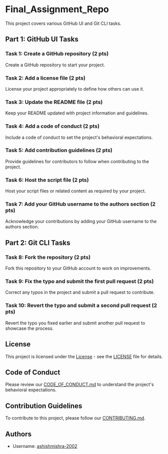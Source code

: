 # Final_Assignment_Repo

This project covers various GitHub UI and Git CLI tasks.

## Part 1: GitHub UI Tasks

### Task 1: Create a GitHub repository (2 pts)
Create a GitHub repository to start your project.

### Task 2: Add a license file (2 pts)
License your project appropriately to define how others can use it.

### Task 3: Update the README file (2 pts)
Keep your README updated with project information and guidelines.

### Task 4: Add a code of conduct (2 pts)
Include a code of conduct to set the project's behavioral expectations.

### Task 5: Add contribution guidelines (2 pts)
Provide guidelines for contributors to follow when contributing to the project.

### Task 6: Host the script file (2 pts)
Host your script files or related content as required by your project.

### Task 7: Add your GitHub username to the authors section (2 pts)
Acknowledge your contributions by adding your GitHub username to the authors section.

## Part 2: Git CLI Tasks

### Task 8: Fork the repository (2 pts)
Fork this repository to your GitHub account to work on improvements.

### Task 9: Fix the typo and submit the first pull request (2 pts)
Correct any typos in the project and submit a pull request to contribute.

### Task 10: Revert the typo and submit a second pull request (2 pts)
Revert the typo you fixed earlier and submit another pull request to showcase the process.

## License

This project is licensed under the [License](https://github.com/ashishmishra-2002/Final_Assignment_Repo/blob/master/LICENSE) - see the [LICENSE](https://github.com/ashishmishra-2002/Final_Assignment_Repo/blob/master/LICENSE) file for details.

## Code of Conduct

Please review our [CODE_OF_CONDUCT.md](https://github.com/ashishmishra-2002/Final_Assignment_Repo/blob/master/CODE_OF_CONDUCT.md) to understand the project's behavioral expectations.

## Contribution Guidelines

To contribute to this project, please follow our [CONTRIBUTING.md](https://github.com/ashishmishra-2002/Final_Assignment_Repo/blob/master/CONTRIBUTING.md).

## Authors

- Username: [ashishmishra-2002](https://github.com/ashishmishra-2002)
